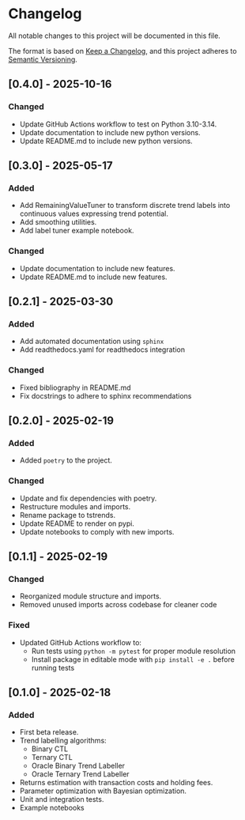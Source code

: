 # Changelog

All notable changes to this project will be documented in this file.

The format is based on [Keep a Changelog](https://keepachangelog.com/en/1.1.0/),
and this project adheres to [Semantic Versioning](https://semver.org/spec/v2.0.0.html).

## [0.4.0] - 2025-10-16

### Changed

- Update GitHub Actions workflow to test on Python 3.10-3.14.
- Update documentation to include new python versions.
- Update README.md to include new python versions.

## [0.3.0] - 2025-05-17

### Added

- Add RemainingValueTuner to transform discrete trend labels into continuous values expressing trend potential.
- Add smoothing utilities.
- Add label tuner example notebook.

### Changed

- Update documentation to include new features.
- Update README.md to include new features.


## [0.2.1] - 2025-03-30

### Added

- Add automated documentation using `sphinx`
- Add readthedocs.yaml for readthedocs integration

### Changed

- Fixed bibliography in README.md
- Fix docstrings to adhere to sphinx recommendations

## [0.2.0] - 2025-02-19

### Added

- Added `poetry` to the project.

### Changed

- Update and fix dependencies with poetry.
- Restructure modules and imports.
- Rename package to tstrends.
- Update README to render on pypi.
- Update notebooks to comply with new imports.


## [0.1.1] - 2025-02-19

### Changed

- Reorganized module structure and imports.
- Removed unused imports across codebase for cleaner code

### Fixed

- Updated GitHub Actions workflow to:
  - Run tests using `python -m pytest` for proper module resolution
  - Install package in editable mode with `pip install -e .` before running tests


## [0.1.0] - 2025-02-18

### Added

- First beta release.
- Trend labelling algorithms:
  - Binary CTL
  - Ternary CTL
  - Oracle Binary Trend Labeller
  - Oracle Ternary Trend Labeller
- Returns estimation with transaction costs and holding fees.
- Parameter optimization with Bayesian optimization.
- Unit and integration tests.
- Example notebooks